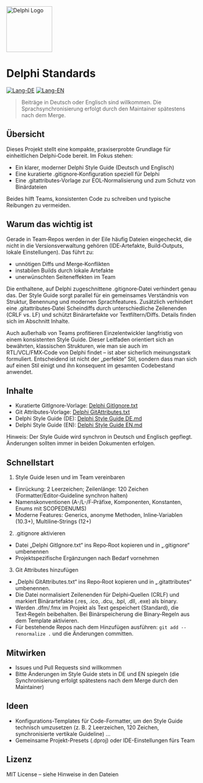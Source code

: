 <div align="left">
  <a href="https://www.embarcadero.com/products/delphi">
    <img src="https://commons.wikimedia.org/wiki/Special:FilePath/Delphi_Logo_12.svg" alt="Delphi Logo" width="120" />
  </a>
</div>


# Delphi Standards

[![Lang-DE](https://img.shields.io/badge/lang-DE-blue.svg)](README.de.md) [![Lang-EN](https://img.shields.io/badge/lang-EN-lightgrey.svg)](README.md)

> Beiträge in Deutsch oder Englisch sind willkommen. Die Sprachsynchronisierung erfolgt durch den Maintainer spätestens nach dem Merge.

## Übersicht

Dieses Projekt stellt eine kompakte, praxiserprobte Grundlage für einheitlichen Delphi‑Code bereit. Im Fokus stehen:

- Ein klarer, moderner Delphi Style Guide (Deutsch und Englisch)
- Eine kuratierte .gitignore‑Konfiguration speziell für Delphi
- Eine .gitattributes‑Vorlage zur EOL‑Normalisierung und zum Schutz von Binärdateien

Beides hilft Teams, konsistenten Code zu schreiben und typische Reibungen zu vermeiden.

## Warum das wichtig ist

Gerade in Team‑Repos werden in der Eile häufig Dateien eingecheckt, die nicht in die Versionsverwaltung gehören (IDE‑Artefakte, Build‑Outputs, lokale Einstellungen). Das führt zu:

- unnötigen Diffs und Merge‑Konflikten
- instabilen Builds durch lokale Artefakte
- unerwünschten Seiteneffekten im Team

Die enthaltene, auf Delphi zugeschnittene .gitignore‑Datei verhindert genau das. Der Style Guide sorgt parallel für ein gemeinsames Verständnis von Struktur, Benennung und modernen Sprachfeatures.
Zusätzlich verhindert eine .gitattributes‑Datei Scheindiffs durch unterschiedliche Zeilenenden (CRLF vs. LF) und schützt Binärartefakte vor Textfiltern/Diffs. Details finden sich im Abschnitt Inhalte.

Auch außerhalb von Teams profitieren Einzelentwickler langfristig von einem konsistenten Style Guide. Dieser Leitfaden orientiert sich an bewährten, klassischen Strukturen, wie man sie auch im RTL/VCL/FMX‑Code von Delphi findet – ist aber sicherlich meinungsstark formuliert. Entscheidend ist nicht der „perfekte“ Stil, sondern dass man sich auf einen Stil einigt und ihn konsequent im gesamten Codebestand anwendet.

## Inhalte

- Kuratierte GitIgnore‑Vorlage: [Delphi GitIgnore.txt](Delphi%20GitIgnore.txt)
- Git Attributes‑Vorlage: [Delphi GitAttributes.txt](Delphi%20GitAttributes.txt)
- Delphi Style Guide (DE): [Delphi Style Guide DE.md](Delphi%20Style%20Guide%20DE.md)
- Delphi Style Guide (EN): [Delphi Style Guide EN.md](Delphi%20Style%20Guide%20EN.md)

Hinweis: Der Style Guide wird synchron in Deutsch und Englisch gepflegt. Änderungen sollten immer in beiden Dokumenten erfolgen.

## Schnellstart

1) Style Guide lesen und im Team vereinbaren
- Einrückung: 2 Leerzeichen; Zeilenlänge: 120 Zeichen (Formatter/Editor‑Guideline synchron halten)
- Namenskonventionen (A-/L-/F‑Präfixe, Komponenten, Konstanten, Enums mit SCOPEDENUMS)
- Moderne Features: Generics, anonyme Methoden, Inline‑Variablen (10.3+), Multiline‑Strings (12+)

2) .gitignore aktivieren
- Datei „Delphi GitIgnore.txt“ ins Repo‑Root kopieren und in „.gitignore“ umbenennen
- Projektspezifische Ergänzungen nach Bedarf vornehmen

3) Git Attributes hinzufügen
- „Delphi GitAttributes.txt“ ins Repo‑Root kopieren und in „.gitattributes“ umbenennen.
- Die Datei normalisiert Zeilenenden für Delphi‑Quellen (CRLF) und markiert Binärartefakte (.res, .ico, .dcu, .bpl, .dll, .exe) als binary.
- Werden .dfm/.fmx im Projekt als Text gespeichert (Standard), die Text‑Regeln beibehalten. Bei Binärspeicherung die Binary‑Regeln aus dem Template aktivieren.
- Für bestehende Repos nach dem Hinzufügen ausführen: `git add --renormalize .` und die Änderungen committen.

## Mitwirken

- Issues und Pull Requests sind willkommen
- Bitte Änderungen im Style Guide stets in DE und EN spiegeln (die Synchronisierung erfolgt spätestens nach dem Merge durch den Maintainer)

## Ideen

- Konfigurations-Templates für Code-Formatter, um den Style Guide technisch umzusetzen (z. B. 2 Leerzeichen, 120 Zeichen, synchronisierte vertikale Guideline) ...
- Gemeinsame Projekt-Presets (.dproj) oder IDE-Einstellungen fürs Team

## Lizenz

MIT License – siehe Hinweise in den Dateien

